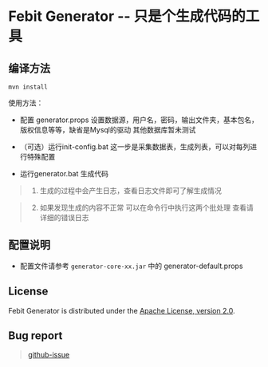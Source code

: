 Febit Generator -- 只是个生成代码的工具
====

## 编译方法

~~~~~
mvn install
~~~~~

使用方法：

+ 配置 generator.props
  设置数据源，用户名，密码，输出文件夹，基本包名，版权信息等等，缺省是Mysql的驱动 其他数据库暂未测试

+ （可选）运行init-config.bat
  这一步是采集数据表，生成列表，可以对每列进行特殊配置

+ 运行generator.bat 生成代码

> 1. 生成的过程中会产生日志，查看日志文件即可了解生成情况

> 2. 如果发现生成的内容不正常 可以在命令行中执行这两个批处理 查看请详细的错误日志

## 配置说明

+ 配置文件请参考 `generator-core-xx.jar` 中的 generator-default.props

## License

Febit Generator is distributed under the [Apache License, version 2.0](http://www.apache.org/licenses/LICENSE-2.0.html).

## Bug report

> [github-issue][new_issue_github]

[new_issue_github]: https://github.com/febit/febit-generator/issues/new

[license]: https://github.com//blob/master/LICENSE

